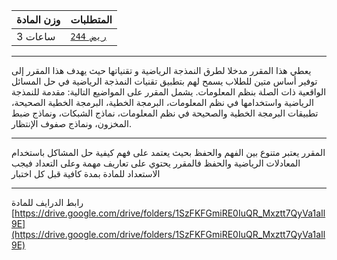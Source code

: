 | وزن المادة | المتطلبات |  
|---|---|  
| 3 ساعات | [`ريض 244`](https://infosystems.blog/plan-study/course/MATH-244)|

---

يعطي هذا المقرر مدخلا لطرق النمذجة الرياضية و تقنياتها حيث يهدف هذا المقرر إلى توفير أساس متين للطلاب يسمح لهم بتطبيق
تقنيات النمذجة الرياضية في حل المسائل الواقعية ذات الصلة بنظم المعلومات. يشمل المقرر على المواضيع التالية: مقدمة للنمذجة
الرياضية واستخدامها في نظم المعلومات، البرمجة الخطية، البرمجة الخطية الصحيحة، تطبيقات البرمجة الخطية والصحيحة في نظم
المعلومات، نماذج الشبكات، ونماذج ضبط المخزون، ونماذج صفوف الإنتظار.

---
المقرر يعتبر متنوع بين الفهم والحفظ بحيث يعتمد على فهم كيفية حل المشاكل باستخدام المعادلات الرياضية والحفظ فالمقرر يحتوي
على تعاريف مهمة وعلى التعداد فيجب الاستعداد للمادة بمدة كافية قبل كل اختبار

---
رابط الدرايف للمادة
[https://drive.google.com/drive/folders/1SzFKFGmiRE0IuQR_Mxztt7QyVa1aIl9E](https://drive.google.com/drive/folders/1SzFKFGmiRE0IuQR_Mxztt7QyVa1aIl9E)
